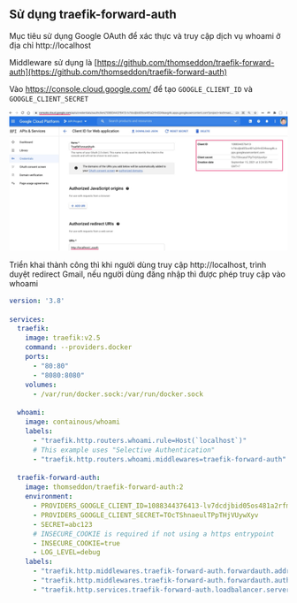 ## Sử dụng traefik-forward-auth

Mục tiêu sử dụng Google OAuth để xác thực và truy cập dịch vụ whoami ở địa chỉ http://localhost

Middleware sử dụng là [https://github.com/thomseddon/traefik-forward-auth](https://github.com/thomseddon/traefik-forward-auth)


Vào https://console.cloud.google.com/ để tạo `GOOGLE_CLIENT_ID` và `GOOGLE_CLIENT_SECRET`

![](GoogleAuth.jpg)

Triển khai thành công thì khi người dùng truy cập http://localhost, trình duyệt redirect Gmail, nếu người dùng đăng nhập thì được phép truy cập vào whoami

```yaml
version: '3.8'

services:
  traefik:
    image: traefik:v2.5
    command: --providers.docker
    ports:
      - "80:80"
      - "8080:8080"
    volumes:
      - /var/run/docker.sock:/var/run/docker.sock

  whoami:
    image: containous/whoami
    labels:
      - "traefik.http.routers.whoami.rule=Host(`localhost`)"
      # This example uses "Selective Authentication"
      - "traefik.http.routers.whoami.middlewares=traefik-forward-auth"

  traefik-forward-auth:
    image: thomseddon/traefik-forward-auth:2
    environment:
      - PROVIDERS_GOOGLE_CLIENT_ID=1088344376413-lv7dcdjbid05os481a2rfm024leavg4k.apps.googleusercontent.com
      - PROVIDERS_GOOGLE_CLIENT_SECRET=TOcTShnaeulTPpTHjVUywXyv
      - SECRET=abc123
      # INSECURE_COOKIE is required if not using a https entrypoint
      - INSECURE_COOKIE=true
      - LOG_LEVEL=debug
    labels:
      - "traefik.http.middlewares.traefik-forward-auth.forwardauth.address=http://traefik-forward-auth:4181"
      - "traefik.http.middlewares.traefik-forward-auth.forwardauth.authResponseHeaders=X-Forwarded-User"
      - "traefik.http.services.traefik-forward-auth.loadbalancer.server.port=4181"
```